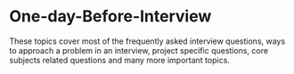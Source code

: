 # One-day-Before-Interview
These topics cover most of the frequently asked interview questions, ways to approach a problem in an interview, project specific questions, core subjects related questions and many more important topics.
